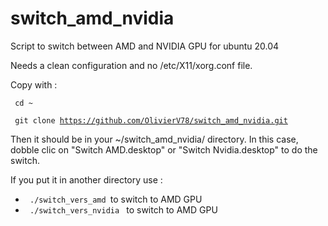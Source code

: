 # switch_amd_nvidia
Script to switch between AMD and NVIDIA GPU for ubuntu 20.04

Needs a clean configuration and no /etc/X11/xorg.conf file.

Copy with :

<code> cd ~ </code>

<code> git clone https://github.com/OlivierV78/switch_amd_nvidia.git </code>

Then it should be in your ~/switch_amd_nvidia/ directory.
In this case, dobble clic on "Switch AMD.desktop" or "Switch Nvidia.desktop" to do the switch.

If you put it in another directory use :
  * <code> ./switch_vers_amd  </code>to switch to AMD GPU
  * <code> ./switch_vers_nvidia </code> to switch to AMD GPU
